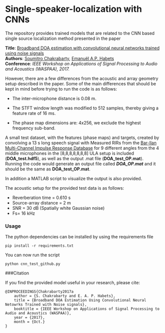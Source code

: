 # Single-speaker-localization with CNNs

The repository provides trained models that are related to the CNN based single source localization method presented in the paper

**Title**: [Broadband DOA estimation with convolutional neural networks trained using noise signals](http://ieeexplore.ieee.org/document/8170010/)  
**Authors**: [Soumitro Chakrabarty](https://www.audiolabs-erlangen.de/fau/assistant/chakrabarty), [Emanuël A.P. Habets](https://www.audiolabs-erlangen.de/fau/professor/habets)  
**Conference**: *IEEE Workshop on Applications of Signal Processing to Audio and Acoustics (WASPAA), 2017.*  

However, there are a few differences from the acoustic and array geometry setup described in the paper. Some of the main differences that should be kept in mind before trying to run the code is as follows:

- The inter-microphone distance is 0.08 m. 

- The STFT window length was modified to 512 samples, thereby giving a feature rate of 16 ms. 

- The phase map dimensions are: 4x256, we exclude the highest frequency sub-band.

A small test dataset, with the features (phase maps) and targets, created by convolving a 13 s long speech signal with Measured RIRs from the [Bar-Ilan Multi-Channel Impulse Response Database](http://www.eng.biu.ac.il/gannot/downloads/) for 9 different angles from the 4 middle microphones in the [8,8,8,8,8,8,8] ULA setup is included (**DOA_test.hdf5**), as well as the output .mat file (**DOA_test_OP.mat**). Running the code would generate an output file called ***DOA_OP.mat*** and it should be the same as **DOA_test_OP.mat**. 

In addition a MATLAB script to visualize the output is also provided.  

The acoustic setup for the provided test data is as follows:

  - Reverberation time = 0.610 s
  - Source-array distance = 2 m
  - SNR = 30 dB (Spatially white Gaussian noise)
  - Fs= 16 kHz

### Usage

The python dependencies can be installed by using the requirements file 

```
pip install -r requirements.txt
```
You can now run the script
```
python cnn_test_github.py
```

###Citation

If you find the provided model useful in your research, please cite:

```
@INPROCEEDINGS{Chakrabarty2017a
	author = {S. Chakrabarty and E. A. P. Habets},
	title = {Broadband DOA Estimation Using Convolutional Neural Netowrks Trained with Noise signals},
	booktitle = {IEEE Workshop on Applications of Signal Processing to Audio and Acoustics (WASPAA)},
	year = {2017},
	month = {Oct.}
}
```
